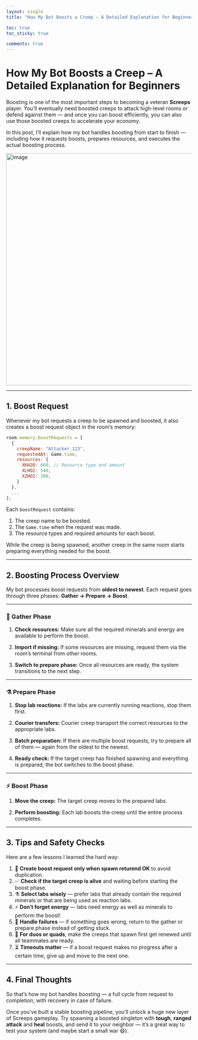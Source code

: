 ```yaml
---
layout: single
title: "How My Bot Boosts a Creep – A Detailed Explanation for Beginners"

toc: true
toc_sticky: true

comments: true
---
```


# How My Bot Boosts a Creep – A Detailed Explanation for Beginners

Boosting is one of the most important steps to becoming a veteran **Screeps** player. You’ll eventually need boosted creeps to attack high-level rooms or defend against them — and once you can boost efficiently, you can also use those boosted creeps to accelerate your economy.

In this post, I’ll explain how my bot handles boosting from start to finish — including how it requests boosts, prepares resources, and executes the actual boosting process.

<img width="967" height="628" alt="image" src="https://github.com/user-attachments/assets/1874f640-467e-48ec-8183-1a08bec4d030" />

---

## 1. Boost Request

Whenever my bot requests a creep to be spawned and boosted, it also creates a boost request object in the room’s memory:

```js
room.memory.boostRequests = [
  {
    creepName: "Attacker_123",
    requestedAt: Game.time,
    resources: {
      XKH2O: 660, // Resource type and amount
      XLHO2: 540,
      XZHO2: 300,
    }
  },
  ...
];
````

Each `boostRequest` contains:

1. The creep name to be boosted.
2. The `Game.time` when the request was made.
3. The resource types and required amounts for each boost.

While the creep is being spawned, another creep in the same room starts preparing everything needed for the boost.

---

## 2. Boosting Process Overview

My bot processes boost requests from **oldest to newest**.
Each request goes through three phases: **Gather → Prepare → Boost**.

---

### 🧺 Gather Phase

1. **Check resources:**
   Make sure all the required minerals and energy are available to perform the boost.

2. **Import if missing:**
   If some resources are missing, request them via the room’s terminal from other rooms.

3. **Switch to prepare phase:**
   Once all resources are ready, the system transitions to the next step.

---

### ⚗️ Prepare Phase

1. **Stop lab reactions:**
   If the labs are currently running reactions, stop them first.

2. **Courier transfers:**
   Courier creep transport the correct resources to the appropriate labs.

3. **Batch preparation:**
   If there are multiple boost requests, try to prepare all of them — again from the oldest to the newest.

4. **Ready check:**
   If the target creep has finished spawning and everything is prepared, the bot switches to the boost phase.

---

### ⚡ Boost Phase

1. **Move the creep:**
   The target creep moves to the prepared labs.

2. **Perform boosting:**
   Each lab boosts the creep until the entire process completes.

---

## 3. Tips and Safety Checks

Here are a few lessons I learned the hard way:

1. 📌 **Create boost request only when spawn returend OK** to avoid duplication.
2. ✅ **Check if the target creep is alive** and waiting before starting the boost phase.
3. ⚗️ **Select labs wisely** — prefer labs that already contain the required minerals or that are being used as reaction labs.
4. ⚡ **Don’t forget energy** — labs need energy as well as minerals to perform the boost!
5. 🔄 **Handle failures** — if something goes wrong, return to the gather or prepare phase instead of getting stuck.
6. 🤝 **For duos or quads**, make the creeps that spawn first get renewed until all teammates are ready.
7. ⏳ **Timeouts matter** — if a boost request makes no progress after a certain time, give up and move to the next one.

---

## 4. Final Thoughts

So that’s how my bot handles boosting — a full cycle from request to completion, with recovery in case of failure.

Once you’ve built a stable boosting pipeline, you’ll unlock a huge new layer of Screeps gameplay.
Try spawning a boosted singleton with **tough**, **ranged attack** and **heal** boosts, and send it to your neighbor — it’s a great way to test your system (and maybe start a small war 😄).

